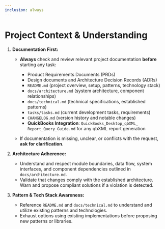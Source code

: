 ```yaml
---
inclusion: always
---
```


# Project Context & Understanding

1. **Documentation First:**

   * **Always** check and review relevant project documentation **before** starting any task:

     * Product Requirements Documents (PRDs)
     * Design documents and Architecture Decision Records (ADRs)
     * `README.md` (project overview, setup, patterns, technology stack)
     * `docs/architecture.md` (system architecture, component relationships)
     * `docs/technical.md` (technical specifications, established patterns)
     * `tasks/tasks.md` (current development tasks, requirements)
     * `CHANGELOG.md` (version history and notable changes)
     * **QuickBooks Integration**: `QuickBooks_Desktop_qbXML_ Report_Query_Guide.md` for any qbXML report generation
   * If documentation is missing, unclear, or conflicts with the request, **ask for clarification**.

2. **Architecture Adherence:**

   * Understand and respect module boundaries, data flow, system interfaces, and component dependencies outlined in `docs/architecture.md`.
   * Validate that changes comply with the established architecture. Warn and propose compliant solutions if a violation is detected.

3. **Pattern & Tech Stack Awareness:**

   * Reference `README.md` and `docs/technical.md` to understand and utilize existing patterns and technologies.
   * Exhaust options using existing implementations before proposing new patterns or libraries.
